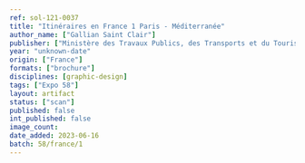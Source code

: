 ```yaml
---
ref: sol-121-0037
title: "Itinéraires en France 1 Paris - Méditerranée"
author_name: ["Gallian Saint Clair"]
publisher: ["Ministère des Travaux Publics, des Transports et du Tourisme"]
year: "unknown-date"
origin: ["France"]
formats: ["brochure"]
disciplines: [graphic-design]
tags: ["Expo 58"]
layout: artifact
status: ["scan"]
published: false
int_published: false
image_count:
date_added: 2023-06-16
batch: 58/france/1
---
```

